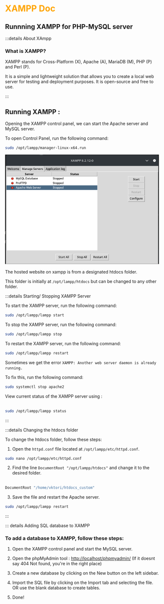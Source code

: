 <h1 style="color:orange" >XAMPP Doc</h1>

## Runnning XAMPP for PHP-MySQL server

:::details About XAmpp

### What is XAMPP?

XAMPP stands for Cross-Platform (X), Apache (A), MariaDB (M), PHP (P) and Perl (P). 

It is a simple and lightweight solution that allows you to create a local web server for testing and deployment purposes. It is open-source and free to use.

:::

## Running XAMPP : 

Opening the XAMPP control panel, we can start the Apache server and MySQL server.

To open Control Panel, run the following command:

```bash
sudo /opt/lampp/manager-linux-x64.run
```

![xampp](xampp-cp.png)

The hosted website on xampp is from a designated htdocs folder.

This folder is initially at `/opt/lampp/htdocs` but can be changed to any other folder.

:::details Starting/ Stopping XAMPP Server

To start the XAMPP server, run the following command:

```bash
sudo /opt/lampp/lampp start
```

To stop the XAMPP server, run the following command:

```bash
sudo /opt/lampp/lampp stop
```

To restart the XAMPP server, run the following command:

```bash
sudo /opt/lampp/lampp restart
```

Sometimes we get the error `XAMPP: Another web server daemon is already running.`

To fix this, run the following command:

```bash
sudo systemctl stop apache2
```

View current status of the XAMPP server using :

```bash

sudo /opt/lampp/lampp status

```

:::

:::details Changing the htdocs folder

To change the htdocs folder, follow these steps:

1. Open the `httpd.conf` file located at `/opt/lampp/etc/httpd.conf`.

```bash
sudo nano /opt/lampp/etc/httpd.conf
```

2. Find the line `DocumentRoot "/opt/lampp/htdocs"` and change it to the desired folder.

```bash 

DocumentRoot "/home/vktori/htdocs_custom"

```

3. Save the file and restart the Apache server.

```bash
sudo /opt/lampp/lampp restart
```

:::

::: details Adding SQL database to XAMPP

### To add a database to XAMPP, follow these steps:

1. Open the XAMPP control panel and start the MySQL server.
2. Open the phpMyAdmin tool : [http://localhost/phpmyadmin/](http://localhost/phpmyadmin/)
(If it doesnt say 404 Not found, you're in the right place)

3. Create a new database by clicking on the New button on the left sidebar.
4. Import the SQL file by clicking on the Import tab and selecting the file. OR use the blank database to create tables.
5. Done!

